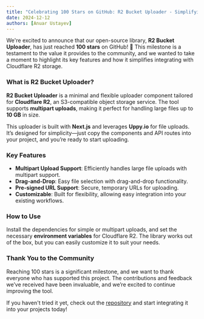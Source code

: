 ```yaml
---
title: "Celebrating 100 Stars on GitHub: R2 Bucket Uploader - Simplifying Cloudflare R2 File Uploads"
date: 2024-12-12
authors: [Anuar Ustayev]
---
```


We're excited to announce that our open-source library, **R2 Bucket Uploader**, has just reached **100 stars** on GitHub! 🎉 This milestone is a testament to the value it provides to the community, and we wanted to take a moment to highlight its key features and how it simplifies integrating with Cloudflare R2 storage.

### What is R2 Bucket Uploader?

**R2 Bucket Uploader** is a minimal and flexible uploader component tailored for **Cloudflare R2**, an S3-compatible object storage service. The tool supports **multipart uploads**, making it perfect for handling large files up to **10 GB** in size.

This uploader is built with **Next.js** and leverages **Uppy.io** for file uploads. It’s designed for simplicity—just copy the components and API routes into your project, and you’re ready to start uploading.

### Key Features

- **Multipart Upload Support**: Efficiently handles large file uploads with multipart support.
- **Drag-and-Drop**: Easy file selection with drag-and-drop functionality.
- **Pre-signed URL Support**: Secure, temporary URLs for uploading.
- **Customizable**: Built for flexibility, allowing easy integration into your existing workflows.

### How to Use

Install the dependencies for simple or multipart uploads, and set the necessary **environment variables** for Cloudflare R2. The library works out of the box, but you can easily customize it to suit your needs.

### Thank You to the Community

Reaching 100 stars is a significant milestone, and we want to thank everyone who has supported this project. The contributions and feedback we’ve received have been invaluable, and we’re excited to continue improving the tool.

If you haven't tried it yet, check out the [repository](https://github.com/datopian/r2-bucket-uploader) and start integrating it into your projects today!